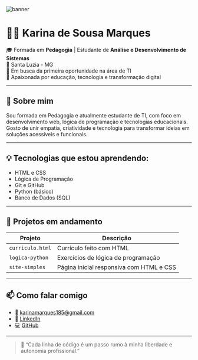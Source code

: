 <img src="https://capsule-render.vercel.app/api?type=waving&color=4A90E2&height=200&section=header&text=Karina%20de%20Sousa%20Marques&fontSize=30&fontColor=ffffff" alt="banner"/>

# 👩‍💻 Karina de Sousa Marques

🎓 Formada em **Pedagogia** | Estudante de **Análise e Desenvolvimento de Sistemas**  
📍 Santa Luzia - MG  
💼 Em busca da primeira oportunidade na área de TI  
🌱 Apaixonada por educação, tecnologia e transformação digital

---

## 🚀 Sobre mim

Sou formada em Pedagogia e atualmente estudante de TI, com foco em desenvolvimento web, lógica de programação e tecnologias educacionais.  
Gosto de unir empatia, criatividade e tecnologia para transformar ideias em soluções acessíveis e funcionais.

---

## 💡 Tecnologias que estou aprendendo:

- HTML e CSS
- Lógica de Programação
- Git e GitHub
- Python (básico)
- Banco de Dados (SQL)

---

## 📁 Projetos em andamento

| Projeto | Descrição |
|--------|-----------|
| `curriculo.html` | Currículo feito com HTML |
| `logica-python` | Exercícios de lógica de programação |
| `site-simples` | Página inicial responsiva com HTML e CSS |

---

## 📫 Como falar comigo

- 📧 karinamarques185@gmail.com 
- 💼 [LinkedIn](https://www.linkedin.com/in/karina-marques-6a21b8185)  
- 💻 [GitHub](https://github.com/karinasmarques)

---

> 💬 “Cada linha de código é um passo rumo à minha liberdade e autonomia profissional.”
